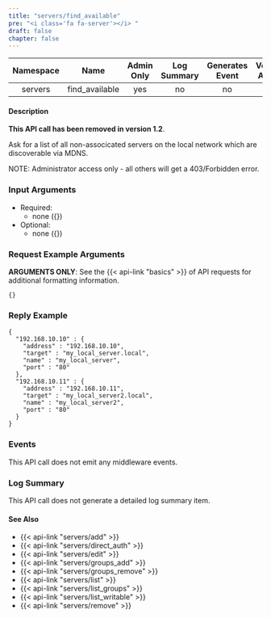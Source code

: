 ```yaml
---
title: "servers/find_available"
pre: "<i class='fa fa-server'></i> "
draft: false
chapter: false
---
```


| Namespace | Name | Admin Only | Log Summary | Generates Event | Version Added | Version Removed |
|:----------------:|:--------:|:--------:|:--------:|:--------:|:---:|:---:|
| servers | find_available | yes | no | no | 1 | 1.2 |

#### Description
**This API call has been removed in version 1.2**.

Ask for a list of all non-associcated servers on the local network which are discoverable via MDNS.

NOTE: Administrator access only - all others will get a 403/Forbidden error.

### Input Arguments
* Required:
   * none ({})
* Optional:
   * none ({})


### Request Example Arguments
**ARGUMENTS ONLY**: See the {{< api-link "basics" >}} of API requests for additional formatting information.

```
{}
```

### Reply Example
```
{
  "192.168.10.10" : {
    "address" : "192.168.10.10",
    "target" : "my_local_server.local",
    "name" : "my_local_server",
    "port" : "80"
  },
  "192.168.10.11" : {
    "address" : "192.168.10.11",
    "target" : "my_local_server2.local",
    "name" : "my_local_server2",
    "port" : "80"
  }
}
```

### Events
This API call does not emit any middleware events.

### Log Summary
This API call does not generate a detailed log summary item.

#### See Also
* {{< api-link "servers/add" >}}
* {{< api-link "servers/direct_auth" >}}
* {{< api-link "servers/edit" >}}
* {{< api-link "servers/groups_add" >}}
* {{< api-link "servers/groups_remove" >}}
* {{< api-link "servers/list" >}}
* {{< api-link "servers/list_groups" >}}
* {{< api-link "servers/list_writable" >}}
* {{< api-link "servers/remove" >}}
